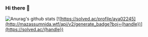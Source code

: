 ### Hi there 👋

![Anurag's github stats](https://github-readme-stats.vercel.app/api?username=DieGlory&show_icons=true&theme=radical)
[![https://solved.ac/profile/aya02245](http://mazassumnida.wtf/api/v2/generate_badge?boj={handle})](https://solved.ac/{handle})
<!--
**DieGlory/DieGlory** is a ✨ _special_ ✨ repository because its `README.md` (this file) appears on your GitHub profile.

Here are some ideas to get you started:

- 🔭 I’m currently working on ...
- 🌱 I’m currently learning ...
- 👯 I’m looking to collaborate on ...
- 🤔 I’m looking for help with ...
- 💬 Ask me about ...
- 📫 How to reach me: ...
- 😄 Pronouns: ...
- ⚡ Fun fact: ...
-->
